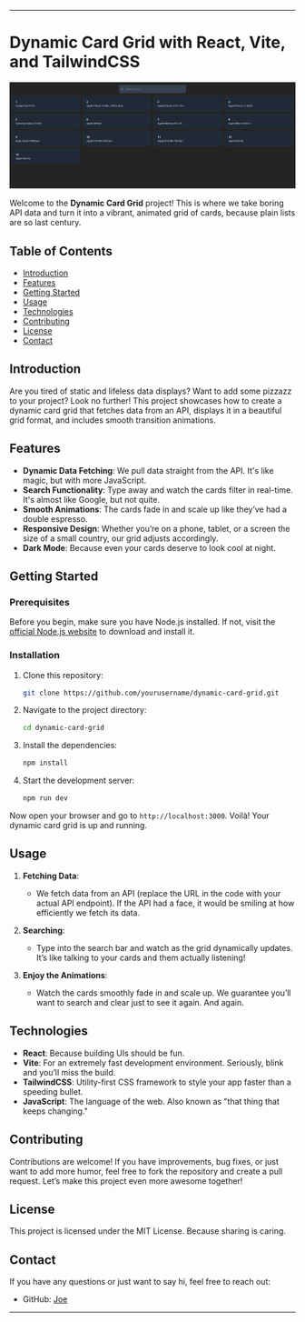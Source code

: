 
---

# Dynamic Card Grid with React, Vite, and TailwindCSS

![Dynamic Card Grid](image-1.png)

Welcome to the **Dynamic Card Grid** project! This is where we take boring API data and turn it into a vibrant, animated grid of cards, because plain lists are so last century.

## Table of Contents

- [Introduction](#introduction)
- [Features](#features)
- [Getting Started](#getting-started)
- [Usage](#usage)
- [Technologies](#technologies)
- [Contributing](#contributing)
- [License](#license)
- [Contact](#contact)

## Introduction

Are you tired of static and lifeless data displays? Want to add some pizzazz to your project? Look no further! This project showcases how to create a dynamic card grid that fetches data from an API, displays it in a beautiful grid format, and includes smooth transition animations. 

## Features

- **Dynamic Data Fetching**: We pull data straight from the API. It's like magic, but with more JavaScript.
- **Search Functionality**: Type away and watch the cards filter in real-time. It's almost like Google, but not quite.
- **Smooth Animations**: The cards fade in and scale up like they’ve had a double espresso.
- **Responsive Design**: Whether you’re on a phone, tablet, or a screen the size of a small country, our grid adjusts accordingly.
- **Dark Mode**: Because even your cards deserve to look cool at night.

## Getting Started

### Prerequisites

Before you begin, make sure you have Node.js installed. If not, visit the [official Node.js website](https://nodejs.org/) to download and install it. 

### Installation

1. Clone this repository:
    ```bash
    git clone https://github.com/yourusername/dynamic-card-grid.git
    ```
2. Navigate to the project directory:
    ```bash
    cd dynamic-card-grid
    ```
3. Install the dependencies:
    ```bash
    npm install
    ```
4. Start the development server:
    ```bash
    npm run dev
    ```

Now open your browser and go to `http://localhost:3000`. Voilà! Your dynamic card grid is up and running.

## Usage

1. **Fetching Data**:
   - We fetch data from an API (replace the URL in the code with your actual API endpoint). If the API had a face, it would be smiling at how efficiently we fetch its data.

2. **Searching**:
   - Type into the search bar and watch as the grid dynamically updates. It’s like talking to your cards and them actually listening!

3. **Enjoy the Animations**:
   - Watch the cards smoothly fade in and scale up. We guarantee you’ll want to search and clear just to see it again. And again.

## Technologies

- **React**: Because building UIs should be fun.
- **Vite**: For an extremely fast development environment. Seriously, blink and you’ll miss the build.
- **TailwindCSS**: Utility-first CSS framework to style your app faster than a speeding bullet.
- **JavaScript**: The language of the web. Also known as "that thing that keeps changing."

## Contributing

Contributions are welcome! If you have improvements, bug fixes, or just want to add more humor, feel free to fork the repository and create a pull request. Let’s make this project even more awesome together!

## License

This project is licensed under the MIT License. Because sharing is caring.

## Contact

If you have any questions or just want to say hi, feel free to reach out:

- GitHub: [Joe](https://github.com/Jothivaanan-WebDeveloper)

---
